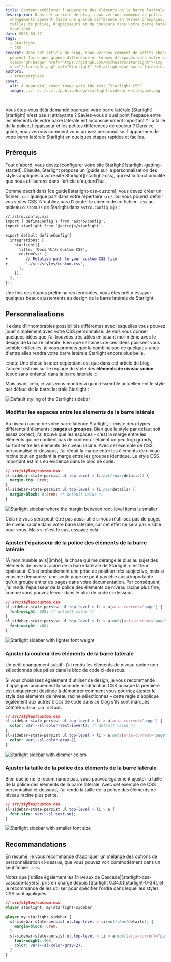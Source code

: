 ```yaml
---
title: Comment améliorer l'apparence des éléments de la barre latérale Starlight
description: Dans cet article de blog, nous verrons comment de petits
  changements peuvent faire une grande différence en termes d'espaces, de
  tailles de police, d'épaisseurs et de couleurs dans votre barre latérale
  Starlight.
date: 2025-04-27
tags:
  - Starlight
  - CSS
excerpt: Dans cet article de blog, nous verrons comment de petits changements
  peuvent faire une grande différence en termes d'espaces dans votre <a
  class="gh-badge" href="https://github.com/withastro/starlight"><img
  src="/starlight.png" alt="Starlight" />Starlight</a> barre latérale.
authors:
  - trueberryless
cover:
  alt: A beautiful cover image with the text "Starlight CSS"
  image: ../../../../../public/blog/starlight-sidebar-whitespace.png

---
```


Vous êtes-vous déjà demandé pourquoi votre barre latérale \[Starlight]\[starlight] n'est pas si attrayante ? Saviez-vous à quel point l'espace entre les éléments de votre barre latérale est inconsciemment important ? La taille de la police, l'épaisseur et les petites différences de couleur ? Dans ce guide, nous verrons comment vous pouvez personnaliser l'apparence de votre barre latérale Starlight en quelques étapes rapides et faciles.

## Prérequis

Tout d'abord, vous devez \[configurer votre site Starlight]\[starlight-getting-started]. Ensuite, Starlight propose un \[guide sur la personnalisation des styles appliqués à votre site Starlight]\[starlight-css], qui est la fonctionnalité que nous utiliserons dans l'article d'aujourd'hui.

Comme décrit dans \[ce guide]\[starlight-css-custom], vous devez créer un fichier `.css` quelque part dans votre répertoire `src/`, où vous pouvez définir vos styles CSS. N'oubliez pas d'ajouter le chemin de ce fichier `.css` au tableau `customCss` de Starlight dans `astro.config.mjs` :

```diff lang="js"
// astro.config.mjs
import { defineConfig } from 'astro/config';
import starlight from '@astrojs/starlight';

export default defineConfig({
  integrations: [
    starlight({
      title: 'Docs With Custom CSS',
      customCss: [
+        // Relative path to your custom CSS file
+        './src/styles/custom.css',
      ],
    }),
  ],
});
```

Une fois ces étapes préliminaires terminées, vous êtes prêt à essayer quelques beaux ajustements au design de la barre latérale de Starlight.

## Personnalisations

Il existe d'innombrables possibilités différentes avec lesquelles vous pouvez jouer simplement avec votre CSS personnalisé. Je vais vous donner quelques idées que j'ai trouvées très utiles en jouant moi-même avec le design de la barre latérale. Bien que certaines de ces idées puissent vous sembler ridicules, je vous promets que la combinaison de quelques-unes d'entre elles rendra votre barre latérale Starlight encore plus belle.

:::note
Une chose à noter cependant est que dans cet article de blog, l'accent est mis sur le réglage du style des **éléments de niveau racine** (ceux sans enfants) dans la barre latérale.
:::

Mais avant cela, je vais vous montrer à quoi ressemble actuellement le style par défaut de la barre latérale Starlight :

![Default styling of the Starlight sidebar](../../../../assets/sidebar-css/no-css.png)

### Modifier les espaces entre les éléments de la barre latérale

Au niveau racine de votre barre latérale Starlight, il existe deux types différents d'éléments : **pages** et **groupes**. Bien que le style par défaut soit assez correct, j'ai trouvé que les espaces - c'est la marge entre les éléments qui ne contient pas de contenu - étaient un peu trop grands, surtout entre les éléments de niveau racine. Avec cet exemple de CSS personnalisé ci-dessous, j'ai réduit la marge entre les éléments de niveau racine tout en gardant la marge entre les groupes identique. Le style CSS important est mis en évidence dans le bloc de code.

```css {3} showLineNumbers=false
// src/styles/custom.css
sl-sidebar-state-persist ul.top-level > li:not(:has(details)) {
  margin-top: 0rem;
}
sl-sidebar-state-persist ul.top-level > li:has(details) {
  margin-block: 0.5rem; /* default value */
}
```

![Starlight sidebar where the margin between root-level items is smaller](../../../../assets/sidebar-css/whitespaces.png)

Cela ne vous sera peut-être pas aussi utile si vous n'utilisez pas de pages de niveau racine dans votre barre latérale, car cet effet ne sera pas visible pour vous. Mais si c'est le cas, essayez cela.

### Ajuster l'épaisseur de la police des éléments de la barre latérale

\[À mon humble avis]\[imho], la chose qui me dérange le plus au sujet des éléments de niveau racine de la barre latérale de Starlight, c'est leur épaisseur. C'est probablement une prise de position très subjective, mais si vous me demandez, une seule page ne peut pas être aussi importante qu'un groupe entier de pages dans votre documentation. Par conséquent, j'ai rendu l'épaisseur de la police des éléments de niveau racine plus fine, comme vous pouvez le voir dans le bloc de code ci-dessous.

```css {6} showLineNumbers=false
// src/styles/custom.css
sl-sidebar-state-persist ul.top-level > li > a[aria-current="page"] {
  font-weight: 600; /* default value */
}
sl-sidebar-state-persist ul.top-level > li > a:not([aria-current="page"]) {
  font-weight: 400;
}
```

![Starlight sidebar with lighter font weight](../../../../assets/sidebar-css/font-weight.png)

### Ajuster la couleur des éléments de la barre latérale

Un petit changement subtil : j'ai rendu les éléments de niveau racine non sélectionnés plus pâles dans le bloc de code ci-dessous.

Si vous choisissez également d'utiliser ce design, je vous recommande d'appliquer uniquement la seconde modification CSS puisque la première est uniquement destinée à démontrer comment vous pourriez ajuster le style des éléments de niveau racine sélectionnés – cette règle s'applique également aux autres blocs de code dans ce blog s'ils sont marqués comme `valeur par défaut`.

```css {6} showLineNumbers=false
// src/styles/custom.css
sl-sidebar-state-persist ul.top-level > li > a[aria-current="page"] {
  color: var(--sl-color-text-invert); /* default value */
}
sl-sidebar-state-persist ul.top-level > li > a:not([aria-current="page"]) {
  color: var(--sl-color-gray-2);
}
```

![Starlight sidebar with dimmer colors](../../../../assets/sidebar-css/color.png)

### Ajuster la taille de la police des éléments de la barre latérale

Bien que je ne le recommande pas, vous pouvez également ajuster la taille de la police des éléments de la barre latérale. Avec cet exemple de CSS personnalisé ci-dessous, j'ai rendu la taille de la police des éléments de niveau racine plus petite.

```css {3} showLineNumbers=false
// src/styles/custom.css
sl-sidebar-state-persist ul.top-level > li > a {
  font-size: var(--sl-text-sm);
}
```

![Starlight sidebar with smaller font size](../../../../assets/sidebar-css/font-size.png)

## Recommandations

En résumé, je vous recommande d'appliquer un mélange des options de personnalisation ci-dessus, que vous pouvez voir commodément dans un seul fichier `.css`.

Notez que j'utilise également les \[Niveaux de Cascade]\[starlight-css-cascade-layers], pris en charge depuis \[Starlight 0.34.0]\[starlight-0-34], et je recommande de les utiliser pour spécifier l'ordre dans lequel les styles CSS sont appliqués.

```css showLineNumbers=false
// src/styles/custom.css
@layer starlight, my-starlight-sidebar;

@layer my-starlight-sidebar {
  sl-sidebar-state-persist ul.top-level > li:not(:has(details)) {
    margin-block: 0rem;
  }
  sl-sidebar-state-persist ul.top-level > li > a:not([aria-current="page"]) {
    font-weight: 400;
    color: var(--sl-color-gray-2);
  }
}
```

[starlight]: https://starlight.astro.build

[starlight-getting-started]: https://starlight.astro.build/getting-started/

[starlight-css]: https://starlight.astro.build/guides/css-and-tailwind/

[starlight-css-custom]: https://starlight.astro.build/guides/css-and-tailwind/#custom-css-styles

[starlight-css-cascade-layers]: https://starlight.astro.build/guides/css-and-tailwind/#cascade-layers

[starlight-0-34]: https://github.com/withastro/starlight/releases/tag/%40astrojs%2Fstarlight%400.34.0

[imho]: https://en.wiktionary.org/wiki/IMHO

